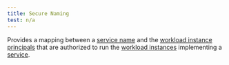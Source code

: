 ```yaml
---
title: Secure Naming
test: n/a
---
```

Provides a mapping between a [service name](/docs/reference/glossary/#service-name) and the [workload instance principals](/docs/reference/glossary/#workload-instance-principal) that are authorized to
run the [workload instances](/docs/reference/glossary/#workload-instance) implementing a [service](/docs/reference/glossary/#service).
